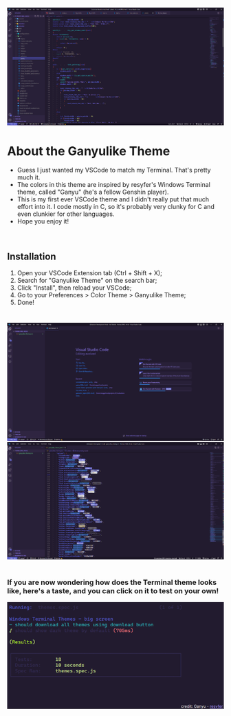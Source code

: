 ![Ganyulike Theme in C](https://raw.githubusercontent.com/araggohnxd/ganyulike_theme/master/images/ganyulike_theme_screenshot1.png)

# About the Ganyulike Theme

- Guess I just wanted my VSCode to match my Terminal. That's pretty much it. <br>
- The colors in this theme are inspired by resyfer's Windows Terminal theme, called "Ganyu" (he's a fellow Genshin player).
- This is my first ever VSCode theme and I didn't really put that much effort into it. I code mostly in C, so it's probably very clunky for C and even clunkier for other languages.
- Hope you enjoy it!

<br>

## Installation

1. Open your VSCode Extension tab (Ctrl + Shift + X);
1. Search for "Ganyulike Theme" on the search bar;
1. Click "Install", then reload your VSCode;
1. Go to your Preferences > Color Theme > Ganyulike Theme;
1. Done!

#

![Ganyulike Theme Welcome](https://raw.githubusercontent.com/araggohnxd/ganyulike_theme/master/images/ganyulike_theme_screenshot2.png)
![Ganyulike Theme JSON](https://raw.githubusercontent.com/araggohnxd/ganyulike_theme/master/images/ganyulike_theme_screenshot3.png)


#

### If you are now wondering how does the Terminal theme looks like, here's a taste, and you can click on it to test on your own!

[![Original Ganyu Theme](https://raw.githubusercontent.com/araggohnxd/ganyulike_theme/master/images/ganyu_terminal_theme.png)](https://windowsterminalthemes.dev/?theme=Ganyu)
